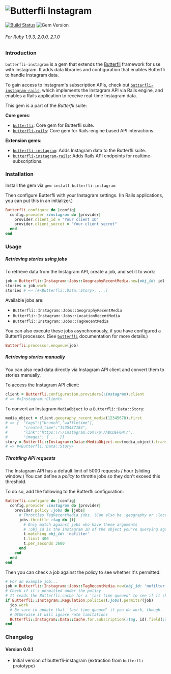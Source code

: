 ![Butterfli](http://cdn.delner.com/www/images/projects/butterfli/logo_small.svg)
Instagram
==========

[![Build Status](https://travis-ci.org/delner/butterfli-instagram.svg?branch=master)](https://travis-ci.org/delner/butterfli-instagram) ![Gem Version](https://badge.fury.io/rb/butterfli-instagram.svg)
###### *For Ruby 1.9.3, 2.0.0, 2.1.0*

### Introduction

`butterfli-instagram` is a gem that extends the [Butterfli](https://github.com/delner/butterfli) framework for use with Instagram. It adds data libraries and configuration that enables Butterfli to handle Instagram data.

To gain access to Instagram's subscription APIs, check out [`butterfli-instagram-rails`](https://github.com/delner/butterfli-instagram-rails), which implements the Instagram API via Rails engine, and enables a Rails application to receive real-time Instagram data.

This gem is a part of the *Butterfli* suite:

**Core gems**:
 - [`butterfli`](https://github.com/delner/butterfli): Core gem for Butterfli suite.
 - [`butterfli-rails`](https://github.com/delner/butterfli-rails): Core gem for Rails-engine based API interactions.

**Extension gems**:
 - [`butterfli-instagram`](https://github.com/delner/butterfli-instagram): Adds Instagram data to the Butterfli suite.
 - [`butterfli-instagram-rails`](https://github.com/delner/butterfli-instagram-rails): Adds Rails API endpoints for realtime-subscriptions.

### Installation

Install the gem via `gem install butterfli-instagram`

Then configure Butterfli with your Instagram settings. (In Rails applications, you can put this in an initializer.)

```ruby
Butterfli.configure do |config|
  config.provider :instagram do |provider|
    provider.client_id = "Your client ID"
    provider.client_secret = "Your client secret"
  end
end
```

### Usage

##### Retrieving stories using jobs

To retrieve data from the Instagram API, create a job, and set it to work:

```ruby
job = Butterfli::Instagram::Jobs::GeographyRecentMedia.new(obj_id: id)
stories = job.work
stories # => [#<Butterfli::Data::Story>, ...]
```

Available jobs are:

 - `Butterfli::Instagram::Jobs::GeographyRecentMedia`
 - `Butterfli::Instagram::Jobs::LocationRecentMedia`
 - `Butterfli::Instagram::Jobs::TagRecentMedia`

You can also execute these jobs asynchronously, if you have configured a Butterfli processor. (See [`butterfli`](https://github.com/delner/butterfli) documentation for more details.)

```ruby
Butterfli.processor.enqueue(job)
```

##### Retrieving stories manually

You can also read data directly via Instagram API client and convert them to stories manually.

To access the Instagram API client:
```ruby
client = Butterfli.configuration.providers(:instagram).client
# => #<Instagram::Client>
```

To convert an Instagram `MediaObject` to a `Butterfli::Data::Story`:
```ruby
media_object = client.geography_recent_media(12345678).first
# => {  "tags":["brunch","waffletime"],
#       "created_time":"1435437184",
#       "link":"https:\/\/instagram.com\/p\/ABCDEFGH\/",
#       "images": { ... }}
story = Butterfli::Instagram::Data::MediaObject.new(media_object).transform
# => #<Butterfli::Data::Story>
```

##### Throttling API requests

The Instagram API has a default limit of 5000 requests / hour (sliding window.) You can define a *policy* to throttle jobs so they don't exceed this threshold.

To do so, add the following to the Butterfli configuration:

```ruby
Butterfli.configure do |config|
  config.provider :instagram do |provider|
    provider.policy :jobs do |jobs|
      # Throttles TagRecentMedia jobs. (Can also be :geography or :location)
      jobs.throttle :tag do |t|
        # Only match against jobs who have these arguments
        # :obj_id is the Instagram ID of the object you're querying against
        t.matching obj_id: 'nofilter'
        t.limit 400
        t.per_seconds 3600
      end
    end
  end
end
```

Then you can check a job against the policy to see whether it's permitted:

```ruby
# For an example job...
job = Butterfli::Instagram::Jobs::TagRecentMedia.new(obj_id: 'nofilter')
# Check if it's permitted under the policy
# It reads the Butterfli.cache for a 'last time queued' to see if it should run
if Butterfli::Instagram::Regulation.policies(:jobs).permits?(job) 
  job.work
  # Be sure to update that 'last time queued' if you do work, though.
  # Otherwise it will ignore rate limitations
  Butterfli::Instagram::Data::Cache.for.subscription(:tag, id).field(:last_time_queued).write(Time.now)
end
```

### Changelog

#### Version 0.0.1

 - Initial version of butterfli-instagram (extraction from `butterfli` prototype)
